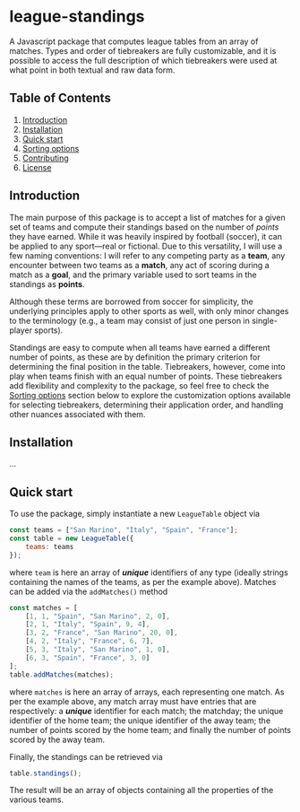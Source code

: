 # league-standings

A Javascript package that computes league tables from an array of matches. Types and order of tiebreakers are fully customizable, and it is possible to access the full description of which tiebreakers were used at what point in both textual and raw data form.

## Table of Contents

1. [Introduction](#introduction)
2. [Installation](#installation)
3. [Quick start](#quick-start)
4. [Sorting options](#sorting-options)
5. [Contributing](#contributing)
6. [License](#license)

## Introduction

The main purpose of this package is to accept a list of matches for a given set of teams and compute their standings based on the number of *points* they have earned. While it was heavily inspired by football (soccer), it can be applied to any sport—real or fictional. Due to this versatility, I will use a few naming conventions: I will refer to any competing party as a **team**, any encounter between two teams as a **match**, any act of scoring during a match as a **goal**, and the primary variable used to sort teams in the standings as **points**.

Although these terms are borrowed from soccer for simplicity, the underlying principles apply to other sports as well, with only minor changes to the terminology (e.g., a team may consist of just one person in single-player sports).

Standings are easy to compute when all teams have earned a different number of points, as these are by definition the primary criterion for determining the final position in the table. Tiebreakers, however, come into play when teams finish with an equal number of points. These tiebreakers add flexibility and complexity to the package, so feel free to check the [Sorting options](#sorting-options) section below to explore the customization options available for selecting tiebreakers, determining their application order, and handling other nuances associated with them.

## Installation

...

## Quick start

To use the package, simply instantiate a new `LeagueTable` object via

```javascript
const teams = ["San Marino", "Italy", "Spain", "France"];
const table = new LeagueTable({
    teams: teams
});
```
where `team` is here an array of ***unique*** identifiers of any type (ideally strings containing the names of the teams, as per the example above). Matches can be added via the `addMatches()` method

```javascript
const matches = [
    [1, 1, "Spain", "San Marino", 2, 0],
    [2, 1, "Italy", "Spain", 9, 4],
    [3, 2, "France", "San Marino", 20, 0],
    [4, 2, "Italy", "France", 6, 7],
    [5, 3, "Italy", "San Marino", 1, 0],
    [6, 3, "Spain", "France", 3, 0]
];
table.addMatches(matches);
```
where `matches` is here an array of arrays, each representing one match. As per the example above, any match array must have entries that are respectively: a ***unique*** identifier for each match; the matchday; the unique identifier of the home team; the unique identifier of the away team; the number of points scored by the home team; and finally the number of points scored by the away team.

Finally, the standings can be retrieved via

```javascript
table.standings();
```
The result will be an array of objects containing all the properties of the various teams.
